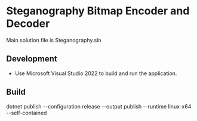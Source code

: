Steganography Bitmap Encoder and Decoder
========================================

Main solution file is Steganography.sln

Development
-----------

- Use Microsoft Visual Studio 2022 to build and run the application.


Build
-----

   dotnet publish --configuration release --output publish --runtime linux-x64 --self-contained
